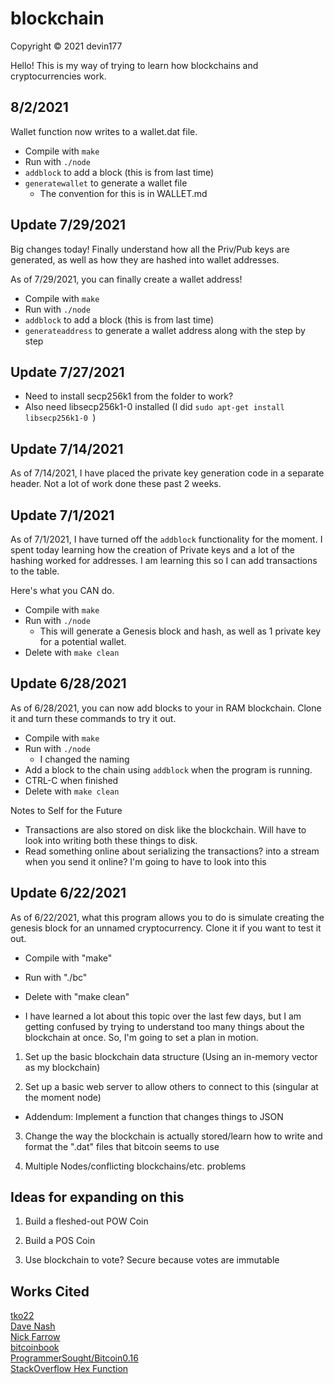 # blockchain
Copyright &copy; 2021 devin177

Hello! This is my way of trying to learn how blockchains and cryptocurrencies work.
## 8/2/2021
Wallet function now writes to a wallet.dat file.

- Compile with `make`
- Run with `./node`
- `addblock` to add a block (this is from last time)
- `generatewallet` to generate a wallet file
  - The convention for this is in WALLET.md

## Update 7/29/2021
Big changes today! Finally understand how all the Priv/Pub keys are generated, as well as how they are hashed into wallet addresses.

As of 7/29/2021, you can finally create a wallet address!
- Compile with `make`
- Run with `./node`
- `addblock` to add a block (this is from last time)
- `generateaddress` to generate a wallet address along with the step by step

## Update 7/27/2021
- Need to install secp256k1 from the folder to work?
- Also need libsecp256k1-0 installed (I did `sudo apt-get install libsecp256k1-0
`)

## Update 7/14/2021

As of 7/14/2021, I have placed the private key generation code in a separate header. Not a lot of work done these past 2 weeks. 

## Update 7/1/2021
As of 7/1/2021, I have turned off the `addblock` functionality for the moment. I spent today learning how the creation of Private keys and a lot of the hashing worked for addresses. I am learning this so I can add transactions to the table.

Here's what you CAN do.

- Compile with `make`
- Run with `./node`
  - This will generate a Genesis block and hash, as well as 1 private key for a potential wallet.
- Delete with `make clean`

## Update 6/28/2021
As of 6/28/2021, you can now add blocks to your in RAM blockchain. Clone it and turn these commands to try it out.

- Compile with `make`
- Run with `./node`
  - I changed the naming
- Add a block to the chain using `addblock` when the program is running.
- CTRL-C when finished
- Delete with `make clean`

Notes to Self for the Future
- Transactions are also stored on disk like the blockchain. Will have to look into writing both these things to disk.
- Read something online about serializing the transactions?  into a stream when you send it online? I'm going to have to look into this

## Update 6/22/2021
As of 6/22/2021, what this program allows you to do is simulate creating the genesis block for an unnamed cryptocurrency. Clone it if you want to test it out.

- Compile with "make"
- Run with "./bc"
- Delete with "make clean"

- I have learned a lot about this topic over the last few days, but I am getting confused by trying to understand too many things about the blockchain at once. So, I'm going to set a plan in motion.

1. Set up the basic blockchain data structure (Using an in-memory vector as my blockchain)

2. Set up a basic web server to allow others to connect to this (singular at the moment node)
 - Addendum: Implement a function that changes things to JSON

3. Change the way the blockchain is actually stored/learn how to write and format the ".dat" files that bitcoin seems to use

4. Multiple Nodes/conflicting blockchains/etc. problems

## Ideas for expanding on this

1. Build a fleshed-out POW Coin

2. Build a POS Coin

3. Use blockchain to vote? Secure because votes are immutable

## Works Cited

[tko22](https://github.com/tko22/simple-blockchain)\
[Dave Nash](https://davenash.com/2017/10/build-a-blockchain-with-c/)\
[Nick Farrow](https://nickfarrow.com/Cryptography-in-Bitcoin-with-C/)\
[bitcoinbook](https://cypherpunks-core.github.io/bitcoinbook/)\
[ProgrammerSought/Bitcoin0.16](https://www.programmersought.com/article/19961775751/)\
[StackOverflow Hex Function](https://stackoverflow.com/questions/3381614/c-convert-string-to-hexadecimal-and-vice-versa)

